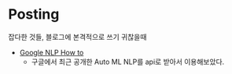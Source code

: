 # Posting
잡다한 것들, 블로그에 본격적으로 쓰기 귀찮을때

- <a href='https://github.com/ElApseR/Posting/blob/master/Google%20NLP%20How%20to.ipynb'>Google NLP How to</a>
  - 구글에서 최근 공개한 Auto ML NLP를 api로 받아서 이용해보았다. 
